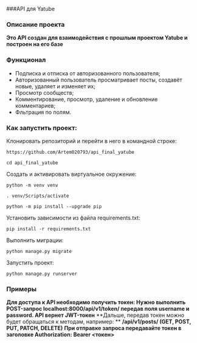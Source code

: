 ###API для Yatube

### Описание проекта
**Это API создан для взаимодействия с прошлым проектом Yatube и построен на его базе**

### Функционал
- Подписка и отписка от авторизованного пользователя;
- Авторизованный пользователь просматривает посты, создавёт новые, удаляет и изменяет их;
- Просмотр сообществ;
- Комментирование, просмотр, удаление и обновление комментариев;
- Фльтрация по полям.

### Как запустить проект:
Клонировать репозиторий и перейти в него в командной строке:
```
https://github.com/Artem020793/api_final_yatube
```
```
cd api_final_yatube
```
Cоздать и активировать виртуальное окружение:
```
python -m venv venv
```
```
. venv/Scripts/activate
```
```
python -m pip install --upgrade pip
```
Установить зависимости из файла requirements.txt:
```
pip install -r requirements.txt
```
Выполнить миграции:
```
python manage.py migrate
```
Запустить проект:
```
python manage.py runserver
```
### Примеры
**Для доступа к API необходимо получить токен: 
Нужно выполнить POST-запрос localhost:8000/api/v1/token/ передав поля username и password. API вернет JWT-токен**
**Дальше, передав токен можно будет обращаться к методам, например: **
**/api/v1/posts/ (GET, POST, PUT, PATCH, DELETE)**
**При отправке запроса передавайте токен в заголовке Authorization: Bearer <токен>**
